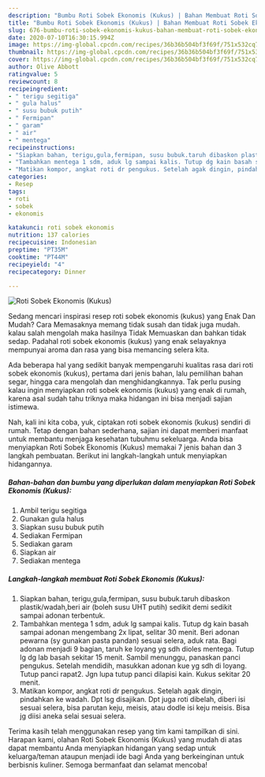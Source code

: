 ```yaml
---
description: "Bumbu Roti Sobek Ekonomis (Kukus) | Bahan Membuat Roti Sobek Ekonomis (Kukus) Yang Bikin Ngiler"
title: "Bumbu Roti Sobek Ekonomis (Kukus) | Bahan Membuat Roti Sobek Ekonomis (Kukus) Yang Bikin Ngiler"
slug: 676-bumbu-roti-sobek-ekonomis-kukus-bahan-membuat-roti-sobek-ekonomis-kukus-yang-bikin-ngiler
date: 2020-07-10T16:30:15.994Z
image: https://img-global.cpcdn.com/recipes/36b36b504bf3f69f/751x532cq70/roti-sobek-ekonomis-kukus-foto-resep-utama.jpg
thumbnail: https://img-global.cpcdn.com/recipes/36b36b504bf3f69f/751x532cq70/roti-sobek-ekonomis-kukus-foto-resep-utama.jpg
cover: https://img-global.cpcdn.com/recipes/36b36b504bf3f69f/751x532cq70/roti-sobek-ekonomis-kukus-foto-resep-utama.jpg
author: Olive Abbott
ratingvalue: 5
reviewcount: 8
recipeingredient:
- " terigu segitiga"
- " gula halus"
- " susu bubuk putih"
- " Fermipan"
- " garam"
- " air"
- " mentega"
recipeinstructions:
- "Siapkan bahan, terigu,gula,fermipan, susu bubuk.taruh dibaskon plastik/wadah,beri air (boleh susu UHT putih) sedikit demi sedikit sampai adonan terbentuk."
- "Tambahkan mentega 1 sdm, aduk lg sampai kalis. Tutup dg kain basah sampai adonan mengembang 2x lipat, selitar 30 menit. Beri adonan pewarna (sy gunakan pasta pandan) sesuai selera, aduk rata. Bagi adonan menjadi 9 bagian, taruh ke loyang yg sdh dioles mentega. Tutup lg dg lab basah sekitar 15 menit. Sambil menunggu, panaskan panci pengukus. Setelah mendidih, masukkan adonan kue yg sdh di loyang. Tutup panci rapat2. Jgn lupa tutup panci dilapisi kain. Kukus sekitar 20 menit."
- "Matikan kompor, angkat roti dr pengukus. Setelah agak dingin, pindahkan ke wadah. Dpt lsg disajikan. Dpt juga roti dibelah, diberi isi sesuai selera, bisa parutan keju, meisis, atau dodle isi keju meisis. Bisa jg diisi aneka selai sesuai selera."
categories:
- Resep
tags:
- roti
- sobek
- ekonomis

katakunci: roti sobek ekonomis 
nutrition: 137 calories
recipecuisine: Indonesian
preptime: "PT35M"
cooktime: "PT44M"
recipeyield: "4"
recipecategory: Dinner

---
```



![Roti Sobek Ekonomis (Kukus)](https://img-global.cpcdn.com/recipes/36b36b504bf3f69f/751x532cq70/roti-sobek-ekonomis-kukus-foto-resep-utama.jpg)

Sedang mencari inspirasi resep roti sobek ekonomis (kukus) yang Enak Dan Mudah? Cara Memasaknya memang tidak susah dan tidak juga mudah. kalau salah mengolah maka hasilnya Tidak Memuaskan dan bahkan tidak sedap. Padahal roti sobek ekonomis (kukus) yang enak selayaknya mempunyai aroma dan rasa yang bisa memancing selera kita.

Ada beberapa hal yang sedikit banyak mempengaruhi kualitas rasa dari roti sobek ekonomis (kukus), pertama dari jenis bahan, lalu pemilihan bahan segar, hingga cara mengolah dan menghidangkannya. Tak perlu pusing kalau ingin menyiapkan roti sobek ekonomis (kukus) yang enak di rumah, karena asal sudah tahu triknya maka hidangan ini bisa menjadi sajian istimewa.




Nah, kali ini kita coba, yuk, ciptakan roti sobek ekonomis (kukus) sendiri di rumah. Tetap dengan bahan sederhana, sajian ini dapat memberi manfaat untuk membantu menjaga kesehatan tubuhmu sekeluarga. Anda bisa menyiapkan Roti Sobek Ekonomis (Kukus) memakai 7 jenis bahan dan 3 langkah pembuatan. Berikut ini langkah-langkah untuk menyiapkan hidangannya.

<!--inarticleads1-->

##### Bahan-bahan dan bumbu yang diperlukan dalam menyiapkan Roti Sobek Ekonomis (Kukus):

1. Ambil  terigu segitiga
1. Gunakan  gula halus
1. Siapkan  susu bubuk putih
1. Sediakan  Fermipan
1. Sediakan  garam
1. Siapkan  air
1. Sediakan  mentega




<!--inarticleads2-->

##### Langkah-langkah membuat Roti Sobek Ekonomis (Kukus):

1. Siapkan bahan, terigu,gula,fermipan, susu bubuk.taruh dibaskon plastik/wadah,beri air (boleh susu UHT putih) sedikit demi sedikit sampai adonan terbentuk.
1. Tambahkan mentega 1 sdm, aduk lg sampai kalis. Tutup dg kain basah sampai adonan mengembang 2x lipat, selitar 30 menit. Beri adonan pewarna (sy gunakan pasta pandan) sesuai selera, aduk rata. Bagi adonan menjadi 9 bagian, taruh ke loyang yg sdh dioles mentega. Tutup lg dg lab basah sekitar 15 menit. Sambil menunggu, panaskan panci pengukus. Setelah mendidih, masukkan adonan kue yg sdh di loyang. Tutup panci rapat2. Jgn lupa tutup panci dilapisi kain. Kukus sekitar 20 menit.
1. Matikan kompor, angkat roti dr pengukus. Setelah agak dingin, pindahkan ke wadah. Dpt lsg disajikan. Dpt juga roti dibelah, diberi isi sesuai selera, bisa parutan keju, meisis, atau dodle isi keju meisis. Bisa jg diisi aneka selai sesuai selera.




Terima kasih telah menggunakan resep yang tim kami tampilkan di sini. Harapan kami, olahan Roti Sobek Ekonomis (Kukus) yang mudah di atas dapat membantu Anda menyiapkan hidangan yang sedap untuk keluarga/teman ataupun menjadi ide bagi Anda yang berkeinginan untuk berbisnis kuliner. Semoga bermanfaat dan selamat mencoba!
